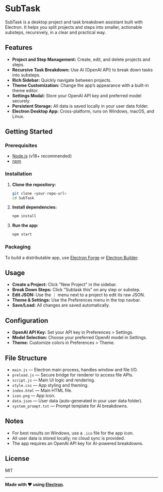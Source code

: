 # SubTask

SubTask is a desktop project and task breakdown assistant built with Electron. It helps you split projects and steps into smaller, actionable substeps, recursively, in a clear and practical way.

## Features

- **Project and Step Management:** Create, edit, and delete projects and steps.
- **Recursive Task Breakdown:** Use AI (OpenAI API) to break down tasks into substeps.
- **Rich Sidebar:** Quickly navigate between projects.
- **Theme Customization:** Change the app’s appearance with a built-in theme editor.
- **Settings Modal:** Store your OpenAI API key and preferred model securely.
- **Persistent Storage:** All data is saved locally in your user data folder.
- **Electron Desktop App:** Cross-platform, runs on Windows, macOS, and Linux.

## Getting Started

### Prerequisites

- [Node.js](https://nodejs.org/) (v18+ recommended)
- [npm](https://www.npmjs.com/)

### Installation

1. **Clone the repository:**
   ```sh
   git clone <your-repo-url>
   cd SubTask
   ```

2. **Install dependencies:**
   ```sh
   npm install
   ```

3. **Run the app:**
   ```sh
   npm start
   ```

### Packaging

To build a distributable app, use [Electron Forge](https://www.electronforge.io/) or [Electron Builder](https://www.electron.build/).

## Usage

- **Create a Project:** Click "New Project" in the sidebar.
- **Break Down Steps:** Click "Subtask this" on any step or substep.
- **Edit JSON:** Use the ⋮ menu next to a project to edit its raw JSON.
- **Theme & Settings:** Use the Preferences menu in the top navbar.
- **Save/Load:** All changes are saved automatically.

## Configuration

- **OpenAI API Key:** Set your API key in Preferences > Settings.
- **Model Selection:** Choose your preferred OpenAI model in Settings.
- **Theme:** Customize colors in Preferences > Theme.

## File Structure

- `main.js` — Electron main process, handles window and file I/O.
- `preload.js` — Secure bridge for renderer to access file APIs.
- `script.js` — Main UI logic and rendering.
- `style.css` — App styling and theming.
- `index.html` — Main HTML file.
- `icon.png` — App icon.
- `data.json` — User data (auto-generated in your user data folder).
- `system_prompt.txt` — Prompt template for AI breakdowns.

## Notes

- For best results on Windows, use a `.ico` file for the app icon.
- All user data is stored locally; no cloud sync is provided.
- The app requires an OpenAI API key for AI-powered breakdowns.

## License

MIT

---

**Made with ❤️ using [Electron](https://www.electronjs.org/).**